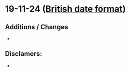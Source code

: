 # 19-11-24 (**[British date format](https://en.wikipedia.org/wiki/Date_and_time_notation_in_the_United_Kingdom)**)

## Additions / Changes
- 

## Disclamers:
- 
